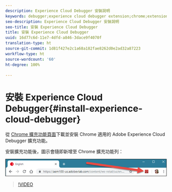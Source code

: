 ```yaml
---
description: Experience Cloud Debugger 安裝說明
keywords: debugger;experience cloud debugger extension;chrome;extension;install
seo-description: Experience Cloud Debugger 安裝說明
seo-title: 安裝 Experience Cloud Debugger
title: 安裝 Experience Cloud Debugger
uuid: 16d77c6d-11e7-4dfd-a846-3dace9f4070f
translation-type: ht
source-git-commit: 1d81f427e2c1a68a182fae8262d0e2ad32a87223
workflow-type: ht
source-wordcount: '60'
ht-degree: 100%

---
```



# 安裝 Experience Cloud Debugger{#install-experience-cloud-debugger}

從 [Chrome 擴充功能頁面](https://chrome.google.com/webstore/detail/adobe-experience-cloud-de/ocdmogmohccmeicdhlhhgepeaijenapj)下載並安裝 Chrome 適用的 Adobe Experience Cloud Debugger 擴充功能。

安裝擴充功能後，圖示會隨即新增至 Chrome 擴充功能列：

![](assets/start-icon.jpg)

>[!VIDEO](https://video.tv.adobe.com/v/23114t2/?captions=chi_hant)

